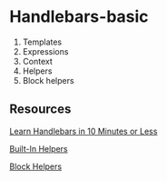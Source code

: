 # Handlebars-basic
1. Templates
2. Expressions
3. Context
4. Helpers
5. Block helpers

## Resources
[Learn Handlebars in 10 Minutes or Less](http://tutorialzine.com/2015/01/learn-handlebars-in-10-minutes/ "Title")

[Built-In Helpers](http://handlebarsjs.com/builtin_helpers.html "Title")

[Block Helpers](http://handlebarsjs.com/block_helpers.html "Title")
